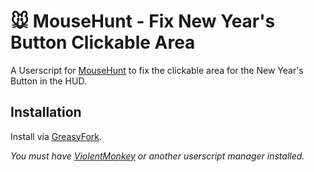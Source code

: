 # 🐭️ MouseHunt - Fix New Year's Button Clickable Area

A Userscript for [MouseHunt](https://mousehuntgame.com) to fix the clickable area for the New Year's Button in the HUD.

## Installation

Install via [GreasyFork](https://greasyfork.org/en/scripts/457265-mousehunt-fix-new-year-s-button-clickable-area).

*You must have [ViolentMonkey](https://violentmonkey.github.io/) or another userscript manager installed.*

